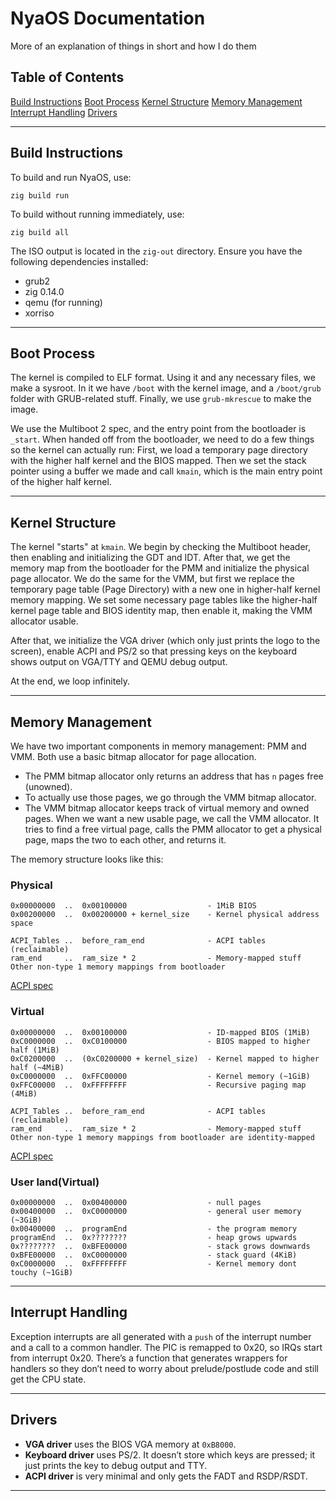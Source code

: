 # NyaOS Documentation
More of an explanation of things in short and how I do them

## Table of Contents
[Build Instructions](#build-instructions)
[Boot Process](#boot-process)
[Kernel Structure](#kernel-structure)
[Memory Management](#memory-management)
[Interrupt Handling](#interrupt-handling)
[Drivers](#drivers)

---

## Build Instructions
To build and run NyaOS, use:
```
zig build run
```
To build without running immediately, use:
```
zig build all
```

The ISO output is located in the `zig-out` directory. Ensure you have the following dependencies installed:
- grub2
- zig 0.14.0
- qemu (for running)
- xorriso

---

## Boot Process
The kernel is compiled to ELF format.
Using it and any necessary files, we make a sysroot. In it we have `/boot` with the kernel image, and a `/boot/grub` folder with GRUB-related stuff. Finally, we use `grub-mkrescue` to make the image.

We use the Multiboot 2 spec, and the entry point from the bootloader is `_start`.
When handed off from the bootloader, we need to do a few things so the kernel can actually run:
First, we load a temporary page directory with the higher half kernel and the BIOS mapped.
Then we set the stack pointer using a buffer we made and call `kmain`, which is the main entry point of the higher half kernel.

---

## Kernel Structure
The kernel "starts" at `kmain`.
We begin by checking the Multiboot header, then enabling and initializing the GDT and IDT.
After that, we get the memory map from the bootloader for the PMM and initialize the physical page allocator.
We do the same for the VMM, but first we replace the temporary page table (Page Directory) with a new one in higher-half kernel memory mapping.
We set some necessary page tables like the higher-half kernel page table and BIOS identity map, then enable it, making the VMM allocator usable.

After that, we initialize the VGA driver (which only just prints the logo to the screen),
enable ACPI and PS/2 so that pressing keys on the keyboard shows output on VGA/TTY and QEMU debug output.

At the end, we loop infinitely.

---

## Memory Management
We have two important components in memory management: PMM and VMM. Both use a basic bitmap allocator for page allocation.

- The PMM bitmap allocator only returns an address that has `n` pages free (unowned).
- To actually use those pages, we go through the VMM bitmap allocator.
- The VMM bitmap allocator keeps track of virtual memory and owned pages.
When we want a new usable page, we call the VMM allocator. It tries to find a free virtual page, calls the PMM allocator to get a physical page, maps the two to each other, and returns it.

The memory structure looks like this:
### Physical
```
0x00000000  ..  0x00100000                  - 1MiB BIOS
0x00200000  ..  0x00200000 + kernel_size    - Kernel physical address space

ACPI_Tables ..  before_ram_end              - ACPI tables (reclaimable)
ram_end     ..  ram_size * 2                - Memory-mapped stuff
Other non-type 1 memory mappings from bootloader
```
[ACPI spec](https://uefi.org/sites/default/files/resources/ACPI_6_3_final_Jan30.pdf#page=880)

### Virtual
```
0x00000000  ..  0x00100000                  - ID-mapped BIOS (1MiB)
0xC0000000  ..  0xC0100000                  - BIOS mapped to higher half (1MiB)
0xC0200000  ..  (0xC0200000 + kernel_size)  - Kernel mapped to higher half (~4MiB)
0xC0000000  ..  0xFFC00000                  - Kernel memory (~1GiB)
0xFFC00000  ..  0xFFFFFFFF                  - Recursive paging map (4MiB)

ACPI_Tables ..  before_ram_end              - ACPI tables (reclaimable)
ram_end     ..  ram_size * 2                - Memory-mapped stuff
Other non-type 1 memory mappings from bootloader are identity-mapped
```
[ACPI spec](https://uefi.org/sites/default/files/resources/ACPI_6_3_final_Jan30.pdf#page=880)

### User land(Virtual)
```
0x00000000  ..  0x00400000                  - null pages
0x00400000  ..  0xC0000000                  - general user memory (~3GiB)
0x00400000  ..  programEnd                  - the program memory
programEnd  ..  0x????????                  - heap grows upwards
0x????????  ..  0xBFE00000                  - stack grows downwards
0xBFE00000  ..  0xC0000000                  - stack guard (4KiB)
0xC0000000  ..  0xFFFFFFFF                  - Kernel memory dont touchy (~1GiB)
```

---

## Interrupt Handling
Exception interrupts are all generated with a `push` of the interrupt number and a call to a common handler.
The PIC is remapped to 0x20, so IRQs start from interrupt 0x20.
There’s a function that generates wrappers for handlers so they don’t need to worry about prelude/postlude code and still get the CPU state.

---

## Drivers
- **VGA driver** uses the BIOS VGA memory at `0xB8000`.
- **Keyboard driver** uses PS/2. It doesn’t store which keys are pressed; it just prints the key to debug output and TTY.
- **ACPI driver** is very minimal and only gets the FADT and RSDP/RSDT.

---